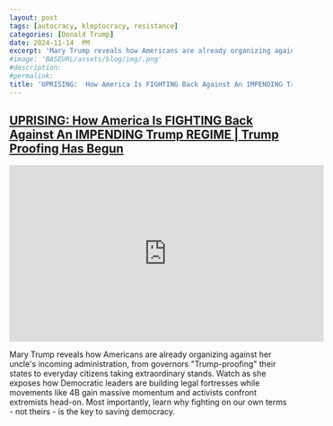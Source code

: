 ```yaml
---
layout: post
tags: [autocracy, kleptocracy, resistance]
categories: [Donald Trump]
date: 2024-11-14  PM
excerpt: 'Mary Trump reveals how Americans are already organizing against her uncle's incoming administration, from governors "Trump-proofing" their states to everyday citizens taking extraordinary stands.'
#image: 'BASEURL/assets/blog/img/.png'
#description:
#permalink:
title: 'UPRISING:  How America Is FIGHTING Back Against An IMPENDING Trump REGIME \| Trump Proofing Has Begun – Mary Trump'
---
```



## [UPRISING:  How America Is FIGHTING Back Against An IMPENDING Trump REGIME \| Trump Proofing Has Begun](https://youtube.com/watch?v=QpUdB0Tz9Yw&)

<iframe width="560" height="315" src="https://www.youtube.com/embed/QpUdB0Tz9Yw?si=BUwl-znKYSZVRKS9" title="UPRISING:  How America Is FIGHTING Back Against An IMPENDING Trump REGIME \| Trump Proofing Has Begun" frameborder="0" allow="accelerometer; autoplay; clipboard-write; encrypted-media; gyroscope; picture-in-picture; web-share" referrerpolicy="strict-origin-when-cross-origin" allowfullscreen></iframe>

Mary Trump reveals how Americans are already organizing against her uncle's incoming administration, from governors "Trump-proofing" their states to everyday citizens taking extraordinary stands. Watch as she exposes how Democratic leaders are building legal fortresses while movements like 4B gain massive momentum and activists confront extremists head-on. Most importantly, learn why fighting on our own terms - not theirs - is the key to saving democracy.

